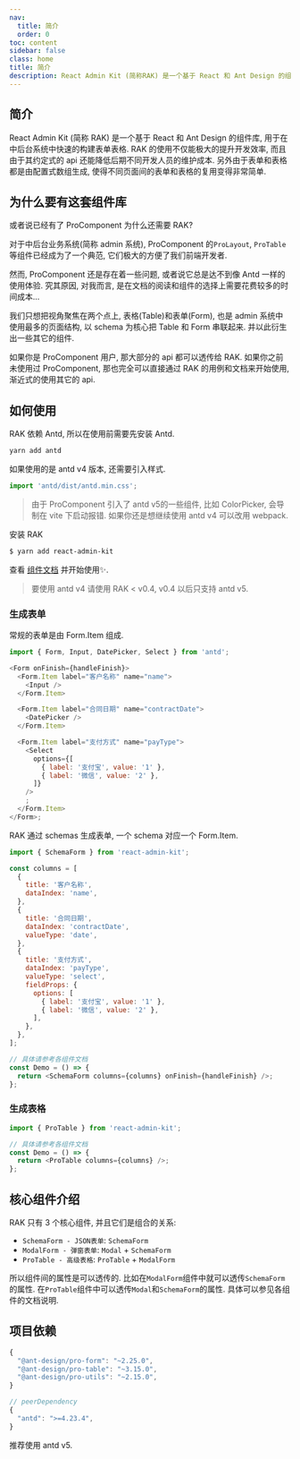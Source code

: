 ```yaml
---
nav:
  title: 简介
  order: 0
toc: content
sidebar: false
class: home
title: 简介
description: React Admin Kit (简称RAK) 是一个基于 React 和 Ant Design 的组件库, 用于在中后台系统中快速的构建表单表格. RAK 的使用不仅能极大的提升开发效率, 而且由于其约定式的 api 还能降低后期不同开发人员的维护成本. 另外由于表单和表格都是由配置式数组生成, 使得不同页面间的表单和表格的复用变得非常简单.
---
```


## 简介

React Admin Kit (简称 RAK) 是一个基于 React 和 Ant Design 的组件库, 用于在中后台系统中快速的构建表单表格. RAK 的使用不仅能极大的提升开发效率, 而且由于其约定式的 api 还能降低后期不同开发人员的维护成本. 另外由于表单和表格都是由配置式数组生成, 使得不同页面间的表单和表格的复用变得非常简单.

## 为什么要有这套组件库

或者说已经有了 ProComponent 为什么还需要 RAK?

对于中后台业务系统(简称 admin 系统), ProComponent 的`ProLayout`, `ProTable`等组件已经成为了一个典范, 它们极大的方便了我们前端开发者.

然而, ProComponent 还是存在着一些问题, 或者说它总是达不到像 Antd 一样的使用体验. 究其原因, 对我而言, 是在文档的阅读和组件的选择上需要花费较多的时间成本...

我们只想把视角聚焦在两个点上, 表格(Table)和表单(Form), 也是 admin 系统中使用最多的页面结构, 以 schema 为核心把 Table 和 Form 串联起来. 并以此衍生出一些其它的组件.

如果你是 ProComponent 用户, 那大部分的 api 都可以透传给 RAK. 如果你之前未使用过 ProComponent, 那也完全可以直接通过 RAK 的用例和文档来开始使用, 渐近式的使用其它的 api.

## 如何使用

RAK 依赖 Antd, 所以在使用前需要先安装 Antd.

```bash
yarn add antd
```

如果使用的是 antd v4 版本, 还需要引入样式.

```js
import 'antd/dist/antd.min.css';
```

> 由于 ProComponent 引入了 antd v5的一些组件, 比如 ColorPicker, 会导制在 vite 下启动报错. 如果你还是想继续使用 antd v4 可以改用 webpack. 


安装 RAK

```bash
$ yarn add react-admin-kit
```
查看 [组件文档](/react-admin-kit/components/schema-form) 并开始使用✨.

> 要使用 antd v4 请使用 RAK < v0.4, v0.4 以后只支持 antd v5.

### 生成表单

常规的表单是由 Form.Item 组成.

```js
import { Form, Input, DatePicker, Select } from 'antd';

<Form onFinish={handleFinish}>
  <Form.Item label="客户名称" name="name">
    <Input />
  </Form.Item>

  <Form.Item label="合同日期" name="contractDate">
    <DatePicker />
  </Form.Item>

  <Form.Item label="支付方式" name="payType">
    <Select
      options={[
        { label: '支付宝', value: '1' },
        { label: '微信', value: '2' },
      ]}
    />
    ;
  </Form.Item>
</Form>;
```

RAK 通过 schemas 生成表单, 一个 schema 对应一个 Form.Item.

```js
import { SchemaForm } from 'react-admin-kit';

const columns = [
  {
    title: '客户名称',
    dataIndex: 'name',
  },
  {
    title: '合同日期',
    dataIndex: 'contractDate',
    valueType: 'date',
  },
  {
    title: '支付方式',
    dataIndex: 'payType',
    valueType: 'select',
    fieldProps: {
      options: [
        { label: '支付宝', value: '1' },
        { label: '微信', value: '2' },
      ],
    },
  },
];

// 具体请参考各组件文档
const Demo = () => {
  return <SchemaForm columns={columns} onFinish={handleFinish} />;
};
```

### 生成表格

```js
import { ProTable } from 'react-admin-kit';

// 具体请参考各组件文档
const Demo = () => {
  return <ProTable columns={columns} />;
};
```

## 核心组件介绍

RAK 只有 3 个核心组件, 并且它们是组合的关系:

- `SchemaForm - JSON表单`: `SchemaForm`
- `ModalForm - 弹窗表单`: `Modal` + `SchemaForm`
- `ProTable - 高级表格`: `ProTable` + `ModalForm`

所以组件间的属性是可以透传的. 比如在`ModalForm`组件中就可以透传`SchemaForm`的属性. 在`ProTable`组件中可以透传`Modal`和`SchemaForm`的属性. 具体可以参见各组件的文档说明.

## 项目依赖

```js
{
  "@ant-design/pro-form": "~2.25.0",
  "@ant-design/pro-table": "~3.15.0",
  "@ant-design/pro-utils": "~2.15.0",
}

// peerDependency
{
  "antd": ">=4.23.4",
}
```

推荐使用 antd v5.